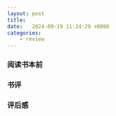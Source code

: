```yaml
---
layout: post
title:  
date:   2024-09-19 11:24:29 +0800
categories: 
    - review 
---
```


### 阅读书本前

### 书评

### 评后感